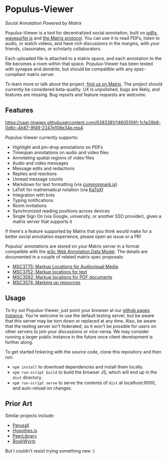 # Populus-Viewer
*Social Annotation Powered by Matrix*

Populus-Viewer is a tool for decentralized social annotation, built on
[pdfjs](https://mozilla.github.io/pdf.js/),
[wavesurfer.js](https://wavesurfer-js.org/) and [the Matrix
protocol](https://matrix.org). You can use it to read PDFs, listen to audio, or
watch videos, and have rich discussions in the margins, with your friends,
classmates, or scholarly collaborators.

Each uploaded file is attached to a matrix space, and each annotation to the
file becomes a room within that space. Populus-Viewer has been tested with
synapse and dendrite, but should be compatible with any spec-compliant matrix
server.

To learn more or talk about the project, [find us on Matrix](https://matrix.to/#/#opentower:matrix.org).
The project should currently be considered beta-quality. UX is 
unpolished, bugs are likely, and features are missing. Bug reports and 
feature requests are welcome.

## Features

https://user-images.githubusercontent.com/6383381/146051091-1c1e29b8-0d6c-4b87-9f49-2247e108e34e.mp4

Populus-Viewer currently supports:

- Highlight and pin-drop annotations on PDFs 
- Timespan annotations on audio and video files 
- Annotating spatial regions of video files
- Audio and video messages
- Message edits and redactions
- Replies and reactions
- Unread message counts
- Markdown for text formatting (via [commonmark.js](https://github.com/commonmark/commonmark.js))
- LaTeX for mathematical notation (via [KaTeX](https://katex.org))
- Integration with bots
- Typing notifications
- Room invitations
- Synchronized reading positions across devices
- Single Sign On (via Google, university, or another SSO provider), given a matrix server that supports it

If there's a feature supported by Matrix that you think would make for a 
better social annotation experience, please open an issue or a PR!

Populus' annotations are stored on your Matrix server in a format compatible
with the [w3c Web Annotation Data Model](https://www.w3.org/TR/annotation-model/). 
The details are documented in a couple of related matrix spec proposals:

* [MSC3775: Markup Locations for Audiovisual Media](https://github.com/matrix-org/matrix-spec-proposals/pull/3775) 
* [MSC3752: Markup locations for text](https://github.com/matrix-org/matrix-spec-proposals/pull/3752)
* [MSC3592: Markup locations for PDF documents](https://github.com/matrix-org/matrix-spec-proposals/pull/3592)
* [MSC3574: Marking up resources](https://github.com/matrix-org/matrix-spec-proposals/pull/3574)

## Usage

To try out Populus-Viewer, just point your browser at our [github pages
instance](https://opentower.github.io/populus-viewer). You're welcome to use
the default testing server, but be aware that this server may be torn down or
replaced at any time. Also, be aware that the testing server isn't federated,
so it won't be possible for users on other servers to join your discussions or
vice-versa. We may consider running a larger public instance in the future once
client development is further along.

To get started tinkering with the source code, clone this repository and then
run:

* `npm install` to download dependencies and install them locally.
* `npm run-script build` to build the browser JS, which will end up in the `dist` directory. 
* `npm run-script serve` to serve the contents of `dist` at localhost:9000, and auto-reload on changes.

## Prior Art

Similar projects include:

- [Perusall](https://perusall.com)
- [Hypothes.is](https://web.hypothes.is)
- [PeerLibrary](https://peerlibrary.org)
- [BookWyrm](https://joinbookwyrm.com)

But I couldn't resist trying something new :)
